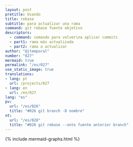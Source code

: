 ```yaml
---
layout: post
pretitle: Usando
title: rebase
subtitle: para actualizar una rama
command: git rebase fuente objetivo
descriptors:
  - command: comando para volver\na aplicar commits
  - part1: rama más actualizada
  - part2: rama a actualizar
author: "@jtemporal"
number: "027"
mermaid: true
permalink: "/es/027"
use_static_image: true
translations:
- lang: pt
  url: /projects/027
- lang: en
  url: /en/027
lang: "es"
pv:
  url: "/es/026"
  title: "#026 git branch -D nombre"
nt:
  url: "/es/028"
  title: "#028 git rebase --onto fuente anterior branch"
---
```


{% include mermaid-graphs.html %}
